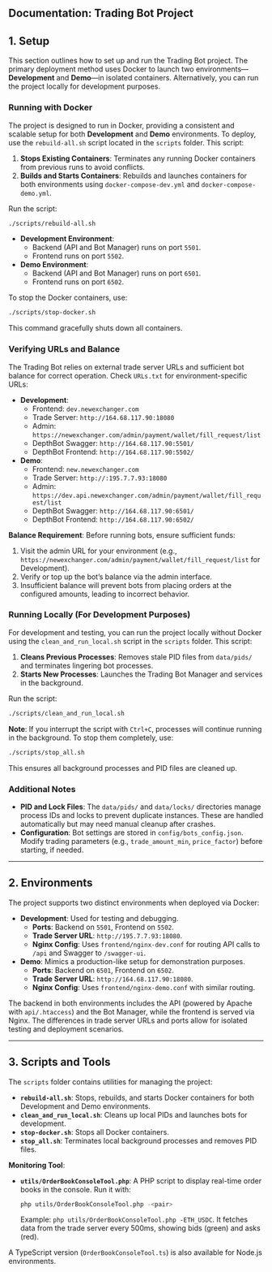 
## Documentation: Trading Bot Project

## 1. Setup

This section outlines how to set up and run the Trading Bot project. The primary deployment method uses Docker to launch two environments—**Development** and **Demo**—in isolated containers. Alternatively, you can run the project locally for development purposes.

### Running with Docker
The project is designed to run in Docker, providing a consistent and scalable setup for both **Development** and **Demo** environments. To deploy, use the `rebuild-all.sh` script located in the `scripts` folder. This script:
1. **Stops Existing Containers**: Terminates any running Docker containers from previous runs to avoid conflicts.
2. **Builds and Starts Containers**: Rebuilds and launches containers for both environments using `docker-compose-dev.yml` and `docker-compose-demo.yml`.

Run the script:
```bash
./scripts/rebuild-all.sh
```

- **Development Environment**: 
  - Backend (API and Bot Manager) runs on port `5501`.
  - Frontend runs on port `5502`.
- **Demo Environment**: 
  - Backend (API and Bot Manager) runs on port `6501`.
  - Frontend runs on port `6502`.

To stop the Docker containers, use:
```bash
./scripts/stop-docker.sh
```
This command gracefully shuts down all containers.

### Verifying URLs and Balance
The Trading Bot relies on external trade server URLs and sufficient bot balance for correct operation. Check `URLs.txt` for environment-specific URLs:
- **Development**:
  - Frontend: `dev.newexchanger.com`
  - Trade Server: `http://164.68.117.90:18080`
  - Admin: `https://newexchanger.com/admin/payment/wallet/fill_request/list`
  - DepthBot Swagger: `http://164.68.117.90:5501/`
  - DepthBot Frontend: `http://164.68.117.90:5502/`
- **Demo**:
  - Frontend: `new.newexchanger.com`
  - Trade Server: `http://:195.7.7.93:18080`
  - Admin: `https://dev.api.newexchanger.com/admin/payment/wallet/fill_request/list`
  - DepthBot Swagger: `http://164.68.117.90:6501/`
  - DepthBot Frontend: `http://164.68.117.90:6502/`

**Balance Requirement**: Before running bots, ensure sufficient funds:
1. Visit the admin URL for your environment (e.g., `https://newexchanger.com/admin/payment/wallet/fill_request/list` for Development).
2. Verify or top up the bot’s balance via the admin interface.
3. Insufficient balance will prevent bots from placing orders at the configured amounts, leading to incorrect behavior.

### Running Locally (For Development Purposes)
For development and testing, you can run the project locally without Docker using the `clean_and_run_local.sh` script in the `scripts` folder. This script:
1. **Cleans Previous Processes**: Removes stale PID files from `data/pids/` and terminates lingering bot processes.
2. **Starts New Processes**: Launches the Trading Bot Manager and services in the background.

Run the script:
```bash
./scripts/clean_and_run_local.sh
```

**Note**: If you interrupt the script with `Ctrl+C`, processes will continue running in the background. To stop them completely, use:
```bash
./scripts/stop_all.sh
```
This ensures all background processes and PID files are cleaned up.

### Additional Notes
- **PID and Lock Files**: The `data/pids/` and `data/locks/` directories manage process IDs and locks to prevent duplicate instances. These are handled automatically but may need manual cleanup after crashes.
- **Configuration**: Bot settings are stored in `config/bots_config.json`. Modify trading parameters (e.g., `trade_amount_min`, `price_factor`) before starting, if needed.

---

## 2. Environments

The project supports two distinct environments when deployed via Docker:
- **Development**: Used for testing and debugging.
  - **Ports**: Backend on `5501`, Frontend on `5502`.
  - **Trade Server URL**: `http://195.7.7.93:18080`.
  - **Nginx Config**: Uses `frontend/nginx-dev.conf` for routing API calls to `/api` and Swagger to `/swagger-ui`.
- **Demo**: Mimics a production-like setup for demonstration purposes.
  - **Ports**: Backend on `6501`, Frontend on `6502`.
  - **Trade Server URL**: `http://164.68.117.90:18080`.
  - **Nginx Config**: Uses `frontend/nginx-demo.conf` with similar routing.

The backend in both environments includes the API (powered by Apache with `api/.htaccess`) and the Bot Manager, while the frontend is served via Nginx. The differences in trade server URLs and ports allow for isolated testing and deployment scenarios.

---


## 3. Scripts and Tools

The `scripts` folder contains utilities for managing the project:
- **`rebuild-all.sh`**: Stops, rebuilds, and starts Docker containers for both Development and Demo environments.
- **`clean_and_run_local.sh`**: Cleans up local PIDs and launches bots for development.
- **`stop-docker.sh`**: Stops all Docker containers.
- **`stop_all.sh`**: Terminates local background processes and removes PID files.

**Monitoring Tool**:
- **`utils/OrderBookConsoleTool.php`**: A PHP script to display real-time order books in the console. Run it with:
  ```bash
  php utils/OrderBookConsoleTool.php -<pair>
  ```
  Example: `php utils/OrderBookConsoleTool.php -ETH_USDC`. It fetches data from the trade server every 500ms, showing bids (green) and asks (red).

A TypeScript version (`OrderBookConsoleTool.ts`) is also available for Node.js environments.
